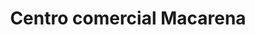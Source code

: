 ---
title: "Centro comercial Macarena"
url: /sevilla/centro-comercial-macarena/
shop: Einkaufszentrum
---